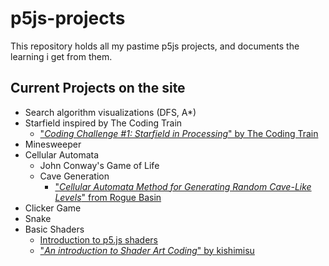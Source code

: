 # p5js-projects

This repository holds all my pastime p5js projects, and documents the learning i get from them.

## Current Projects on the site

- Search algorithm visualizations (DFS, A\*)
- Starfield inspired by The Coding Train
  - ["_Coding Challenge #1: Starfield in Processing_" by The Coding Train](https://www.youtube.com/watch?v=17WoOqgXsRM)
- Minesweeper
- Cellular Automata
  - John Conway's Game of Life
  - Cave Generation
    - ["*Cellular Automata Method for Generating Random Cave-Like Levels*" from Rogue Basin](https://www.roguebasin.com/index.php/Cellular_Automata_Method_for_Generating_Random_Cave-Like_Levels) 
- Clicker Game
- Snake
- Basic Shaders
  - [Introduction to p5.js shaders](https://itp-xstory.github.io/p5js-shaders/#/)
  - ["_An introduction to Shader Art Coding_" by kishimisu](https://www.youtube.com/watch?v=f4s1h2YETNY)
